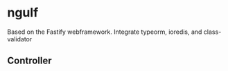 # ngulf
Based on the Fastify webframework. Integrate typeorm, ioredis, and class-validator

## Controller

